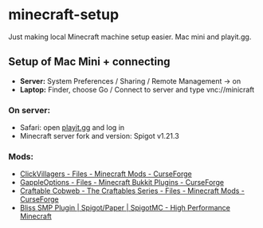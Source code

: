 # minecraft-setup
Just making local Minecraft machine setup easier. Mac mini and playit.gg.


## Setup of Mac Mini + connecting

* **Server:** System Preferences / Sharing / Remote Management -> on
* **Laptop:** Finder, choose Go / Connect to server and type vnc://minicraft

### On server:

* Safari: open [playit.gg](https://playit.gg/) and log in
* Minecraft server fork and version: Spigot v1.21.3

### Mods:

* [ClickVillagers - Files - Minecraft Mods - CurseForge](https://www.curseforge.com/minecraft/mc-mods/clickvillagers/files/all?page=1&pageSize=20&version=1.21.1)
* [GappleOptions - Files - Minecraft Bukkit Plugins - CurseForge](https://www.curseforge.com/minecraft/bukkit-plugins/gapple-options/files/4598440)
* [Craftable Cobweb - The Craftables Series - Files - Minecraft Mods - CurseForge](https://www.curseforge.com/minecraft/mc-mods/craftable-cobweb-the-craftables-series/files/all?page=1&pageSize=20&version=1.21.1)
* [Bliss SMP Plugin | Spigot/Paper | SpigotMC - High Performance Minecraft](https://www.spigotmc.org/resources/bliss-smp-plugin-spigot-paper.113775/)
